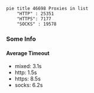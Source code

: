 
```mermaid
pie title 46698 Proxies in list
    "HTTP" : 25351
    "HTTPS": 7177
    "SOCKS" : 19578
```

### Some Info
#### Average Timeout

- mixed: 3.1s
- http: 1.5s
- https: 8.5s
- socks: 6.2s